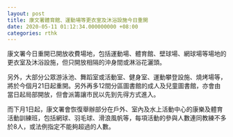 ```yaml
---
layout: post
title: 康文署體育館、運動場等更衣室及沐浴設施今日重開
date: 2020-05-11 01:12:34.000000000 +08:00
categories: rthk
---
```


康文署今日重開已開放收費場地，包括運動場、體育館、壁球場、網球場等場地的更衣室及沐浴設施，但只開放相隔的沖身間或淋浴花灑頭。

另外，大部分公眾游泳池、舞蹈室或活動室、健身室、運動攀登設施、燒烤場等，將於今個月21日起重開。另外再多12間分區圖書館的成人及兒童圖書館，亦會由當日起局部開放，但會派籌讓市民以先到先得方式進入。

而下月1日起，康文署會恢復舉辦部分在戶外、室內及水上活動中心的康樂及體育活動訓練班，包括網球、羽毛球、滑浪風帆等，每項活動的參與人數連同教練不多於8人，或法例指定不能夠超過的人數。

